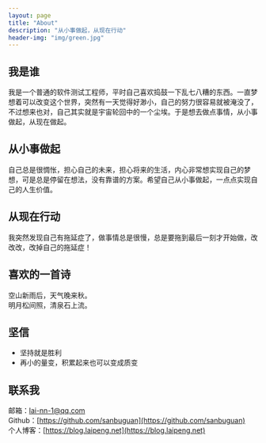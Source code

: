 ```yaml
---
layout: page
title: "About"
description: "从小事做起，从现在行动"
header-img: "img/green.jpg"
---
```




## 我是谁

我是一个普通的软件测试工程师，平时自己喜欢捣鼓一下乱七八糟的东西。一直梦想着可以改变这个世界，突然有一天觉得好渺小，自己的努力很容易就被淹没了，不过想来也对，自己其实就是宇宙轮回中的一个尘埃。于是想去做点事情，从小事做起，从现在做起。

## 从小事做起

自己总是很惆怅，担心自己的未来，担心将来的生活，内心非常想实现自己的梦想，可是总是停留在想法，没有靠谱的方案。希望自己从小事做起，一点点实现自己的人生价值。

## 从现在行动

我突然发现自己有拖延症了，做事情总是很慢，总是要拖到最后一刻才开始做，改改改，改掉自己的拖延症！

## 喜欢的一首诗
空山新雨后，天气晚来秋。  
明月松间照，清泉石上流。



<!-- ## 自愿付费 -->

<!-- 有价值的事物，值得付出时间，也值得付出金钱。

喜欢文章的人可自愿付费，当然也可以不付费。 -->



## 坚信

* 坚持就是胜利
* 再小的量变，积累起来也可以变成质变


## 联系我

邮箱：lai-nn-1@qq.com   
Github：[https://github.com/sanbuguan](https://github.com/sanbuguan)    
个人博客：[https://blog.laipeng.net](https://blog.laipeng.net)


